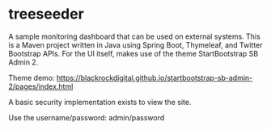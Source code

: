# treeseeder

A sample monitoring dashboard that can be used on external systems. This is a Maven project written in Java using Spring Boot, Thymeleaf, and Twitter Bootstrap APIs. For the UI itself, makes use of the theme StartBootstrap SB Admin 2.

Theme demo:
https://blackrockdigital.github.io/startbootstrap-sb-admin-2/pages/index.html

A basic security implementation exists to view the site.

Use the username/password:	admin/password